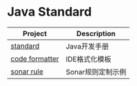 # Java Standard

| Project | Description |
| -------- | -------- |
| [standard](https://huobidev.github.io/tc/#/standard/) | Java开发手册 |
| [code formatter](formatter) | IDE格式化模板 |
| [sonar rule](sonar-vj) | Sonar规则定制示例 |
